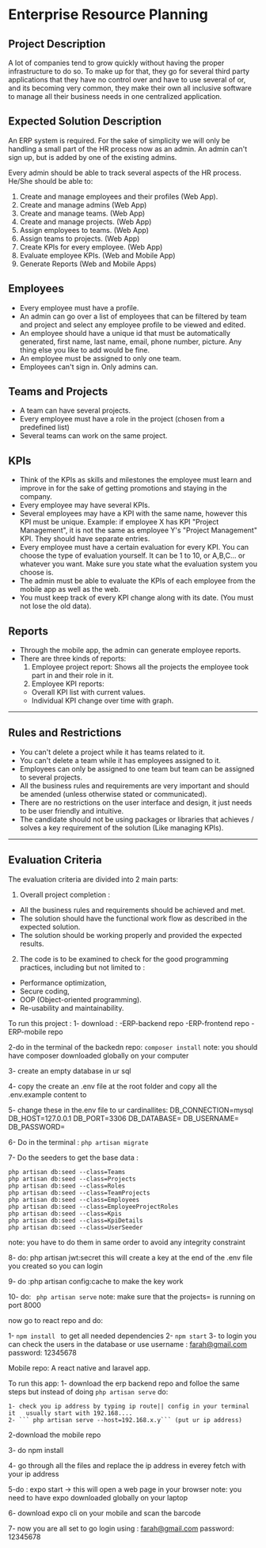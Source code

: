 # Enterprise Resource Planning

## Project Description

A lot of companies tend to grow quickly without having the proper infrastructure to do so. To make up for that, they go for several third party applications that they have no control over and have to use several of or, and its becoming very common, they make their own all inclusive software to manage all their business needs in one centralized application.

## Expected Solution Description

An ERP system is required. For the sake of simplicity we will only be handling a small part of the HR process now as an admin. An admin can't sign up, but is added by one of the existing admins.

Every admin should be able to track several aspects of the HR process.
He/She should be able to:
1. Create and manage employees and their profiles (Web App).
2. Create and manage admins (Web App)
3. Create and manage teams. (Web App)
4. Create and manage projects. (Web App)
5. Assign employees to teams. (Web App)
6. Assign teams to projects. (Web App)
7. Create KPIs for every employee. (Web App)
8. Evaluate employee KPIs. (Web and Mobile App)
9. Generate Reports (Web and Mobile Apps)

## Employees
- Every employee must have a profile.
- An admin can go over a list of employees that can be filtered by team and project and select any employee profile to be viewed and edited.
- An employee should have a unique id that must be automatically generated, first name, last name, email, phone number, picture. Any thing else you like to add would be fine.
- An employee must be assigned to only one team.
- Employees can't sign in. Only admins can.

## Teams and Projects
- A team can have several projects.
- Every employee must have a role in the project (chosen from a predefined list)
- Several teams can work on the same project.

## KPIs
- Think of the KPIs as skills and milestones the employee must learn and improve in for the sake of getting promotions and staying in the company.
- Every employee may have several KPIs.
- Several employees may have a KPI with the same name, however this KPI must be unique. Example: if employee X has KPI "Project Management", it is not the same as employee Y's "Project Management" KPI. They should have separate entries.
- Every employee must have a certain evaluation for every KPI. You can choose the type of evaluation yourself. It can be 1 to 10, or A,B,C... or whatever you want. Make sure you state what the evaluation system you choose is.
- The admin must be able to evaluate the KPIs of each employee from the mobile app as well as the web.
- You must keep track of every KPI change along with its date. (You must not lose the old data).


## Reports
- Through the mobile app, the admin can generate employee reports.
- There are three kinds of reports:
  1. Employee project report: Shows all the projects the employee took part in and their role in it.
  2. Employee KPI reports:
    - Overall KPI list with current values.
    - Individual KPI change over time with graph.

<hr>

## Rules and Restrictions
- You can't delete a project while it has teams related to it.
- You can't delete a team while it has employees assigned to it.
- Employees can only be assigned to one team but team can be assigned to several projects.
- All the business rules and requirements are very important and should be amended (unless otherwise stated or communicated).
- There are no restrictions on the user interface and design, it just needs to be user friendly and intuitive.
- The candidate should not be using packages or libraries that achieves / solves a key requirement of the solution (Like managing KPIs).

<hr>

## Evaluation Criteria
The evaluation criteria are divided into 2 main parts:
1. Overall project completion :
  - All the business rules and requirements should be achieved and met.
  - The solution should have the functional work flow as described in the expected solution.
  - The solution should be working properly and provided the expected results.
2. The code is to be examined to check for the good programming practices, including but not limited to :
  - Performance optimization,
  - Secure coding,
  - OOP (Object-oriented programming).
  - Re-usability and maintainability.

To run  this project :
1- download : 
-ERP-backend repo
-ERP-frontend repo
-ERP-mobile  repo

2-do in the terminal of  the backedn repo:
``` composer install ```
note: you should have composer downloaded globally on your computer

3- create an empty  database in ur sql 

4- copy the create an .env file at the root folder and copy all the .env.example content to

5- change these in the.env file to ur cardinallites:
DB_CONNECTION=mysql
DB_HOST=127.0.0.1
DB_PORT=3306
DB_DATABASE=
DB_USERNAME=
DB_PASSWORD=

6- Do in the terminal :
```php artisan migrate```

7- Do the seeders to get the base  data :
```
php artisan db:seed --class=Teams
php artisan db:seed --class=Projects
php artisan db:seed --class=Roles
php artisan db:seed --class=TeamProjects
php artisan db:seed --class=Employees
php artisan db:seed --class=EmployeeProjectRoles
php artisan db:seed --class=Kpis
php artisan db:seed --class=KpiDetails
php artisan db:seed --class=UserSeeder

```
note: you have to do them in same order to avoid any integrity constraint

8- do:  php artisan jwt:secret 
this will create a key at the end of the .env file you created so you can login

9- do :php artisan config:cache 
   to make the key work

10- do:
``` php artisan serve```
note: make sure that the  projects= is running on port 8000

now go to react repo and do:

1- ```npm install ``` to get all needed dependencies
2- ``` npm start ```
3- to login you can check the users in the database or use 
username : farah@gmail.com  password: 12345678

Mobile repo:
A react native and  laravel  app.

To run this app:
1- download the erp backend repo and folloe the same steps
but instead of doing ``` php artisan serve ``` do:

    1- check you ip address by typing ip route|| config in your terminal it   usually start with 192.168....
    2- ``` php artisan serve --host=192.168.x.y``` (put ur ip address)

2-download the mobile repo 

3- do npm install

4- go through all the files and replace the ip address in everey fetch with your ip address

5-do : expo start -> this will open a web page in your browser
note: you need to have expo downloaded globally on your laptop 


6- download expo cli on your mobile  and scan the barcode 

7- now you are all set to go 
login using : farah@gmail.com   password: 12345678
 



